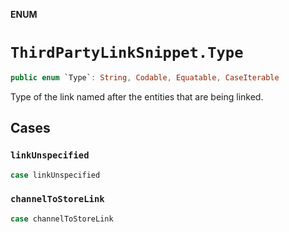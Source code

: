 **ENUM**

# `ThirdPartyLinkSnippet.Type`

```swift
public enum `Type`: String, Codable, Equatable, CaseIterable
```

Type of the link named after the entities that are being linked.

## Cases
### `linkUnspecified`

```swift
case linkUnspecified
```

### `channelToStoreLink`

```swift
case channelToStoreLink
```
